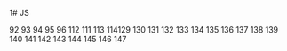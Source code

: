 1# JS

92
93
94
95
96
112
111
113
114129
130
131
132
133
134
135
136
137
138
139
140
141
142
143
144
145
146
147
